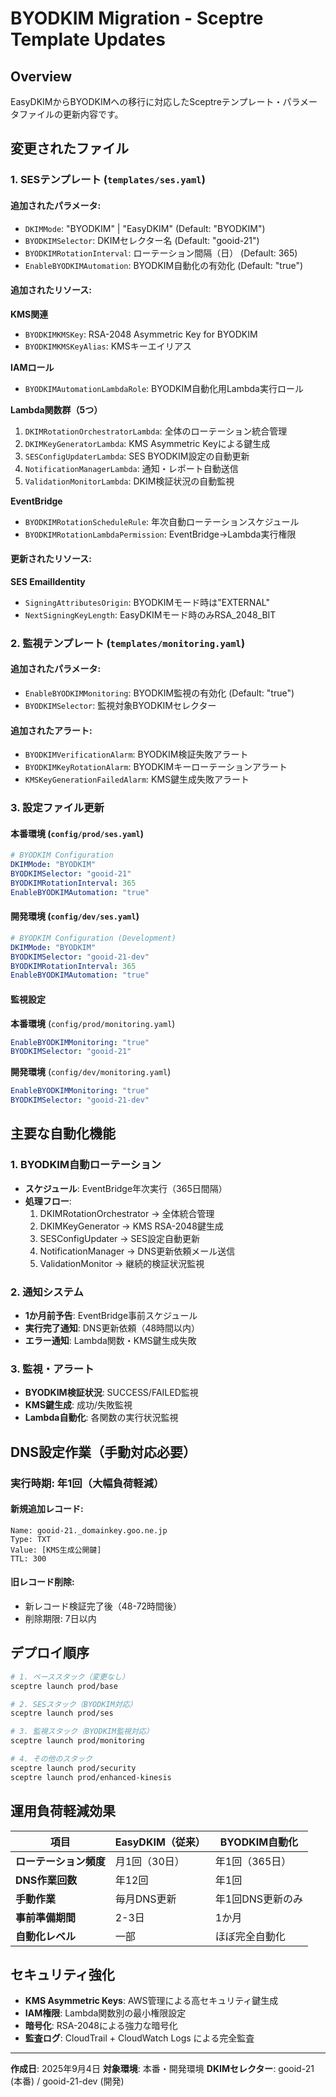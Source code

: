 # BYODKIM Migration - Sceptre Template Updates

## Overview
EasyDKIMからBYODKIMへの移行に対応したSceptreテンプレート・パラメータファイルの更新内容です。

## 変更されたファイル

### 1. SESテンプレート (`templates/ses.yaml`)

#### 追加されたパラメータ:
- `DKIMMode`: "BYODKIM" | "EasyDKIM" (Default: "BYODKIM")
- `BYODKIMSelector`: DKIMセレクター名 (Default: "gooid-21")
- `BYODKIMRotationInterval`: ローテーション間隔（日） (Default: 365)
- `EnableBYODKIMAutomation`: BYODKIM自動化の有効化 (Default: "true")

#### 追加されたリソース:
**KMS関連**
- `BYODKIMKMSKey`: RSA-2048 Asymmetric Key for BYODKIM
- `BYODKIMKMSKeyAlias`: KMSキーエイリアス

**IAMロール**
- `BYODKIMAutomationLambdaRole`: BYODKIM自動化用Lambda実行ロール

**Lambda関数群（5つ）**
1. `DKIMRotationOrchestratorLambda`: 全体のローテーション統合管理
2. `DKIMKeyGeneratorLambda`: KMS Asymmetric Keyによる鍵生成
3. `SESConfigUpdaterLambda`: SES BYODKIM設定の自動更新
4. `NotificationManagerLambda`: 通知・レポート自動送信
5. `ValidationMonitorLambda`: DKIM検証状況の自動監視

**EventBridge**
- `BYODKIMRotationScheduleRule`: 年次自動ローテーションスケジュール
- `BYODKIMRotationLambdaPermission`: EventBridge→Lambda実行権限

#### 更新されたリソース:
**SES EmailIdentity**
- `SigningAttributesOrigin`: BYODKIMモード時は"EXTERNAL"
- `NextSigningKeyLength`: EasyDKIMモード時のみRSA_2048_BIT

### 2. 監視テンプレート (`templates/monitoring.yaml`)

#### 追加されたパラメータ:
- `EnableBYODKIMMonitoring`: BYODKIM監視の有効化 (Default: "true")
- `BYODKIMSelector`: 監視対象BYODKIMセレクター

#### 追加されたアラート:
- `BYODKIMVerificationAlarm`: BYODKIM検証失敗アラート
- `BYODKIMKeyRotationAlarm`: BYODKIMキーローテーションアラート
- `KMSKeyGenerationFailedAlarm`: KMS鍵生成失敗アラート

### 3. 設定ファイル更新

#### 本番環境 (`config/prod/ses.yaml`)
```yaml
# BYODKIM Configuration
DKIMMode: "BYODKIM"
BYODKIMSelector: "gooid-21"
BYODKIMRotationInterval: 365
EnableBYODKIMAutomation: "true"
```

#### 開発環境 (`config/dev/ses.yaml`)
```yaml
# BYODKIM Configuration (Development)
DKIMMode: "BYODKIM"
BYODKIMSelector: "gooid-21-dev"
BYODKIMRotationInterval: 365
EnableBYODKIMAutomation: "true"
```

#### 監視設定
**本番環境** (`config/prod/monitoring.yaml`)
```yaml
EnableBYODKIMMonitoring: "true"
BYODKIMSelector: "gooid-21"
```

**開発環境** (`config/dev/monitoring.yaml`)
```yaml
EnableBYODKIMMonitoring: "true"
BYODKIMSelector: "gooid-21-dev"
```

## 主要な自動化機能

### 1. BYODKIM自動ローテーション
- **スケジュール**: EventBridge年次実行（365日間隔）
- **処理フロー**:
  1. DKIMRotationOrchestrator → 全体統合管理
  2. DKIMKeyGenerator → KMS RSA-2048鍵生成
  3. SESConfigUpdater → SES設定自動更新
  4. NotificationManager → DNS更新依頼メール送信
  5. ValidationMonitor → 継続的検証状況監視

### 2. 通知システム
- **1か月前予告**: EventBridge事前スケジュール
- **実行完了通知**: DNS更新依頼（48時間以内）
- **エラー通知**: Lambda関数・KMS鍵生成失敗

### 3. 監視・アラート
- **BYODKIM検証状況**: SUCCESS/FAILED監視
- **KMS鍵生成**: 成功/失敗監視
- **Lambda自動化**: 各関数の実行状況監視

## DNS設定作業（手動対応必要）

### 実行時期: 年1回（大幅負荷軽減）

#### 新規追加レコード:
```
Name: gooid-21._domainkey.goo.ne.jp
Type: TXT
Value: [KMS生成公開鍵]
TTL: 300
```

#### 旧レコード削除:
- 新レコード検証完了後（48-72時間後）
- 削除期限: 7日以内

## デプロイ順序

```bash
# 1. ベーススタック（変更なし）
sceptre launch prod/base

# 2. SESスタック（BYODKIM対応）
sceptre launch prod/ses

# 3. 監視スタック（BYODKIM監視対応）
sceptre launch prod/monitoring

# 4. その他のスタック
sceptre launch prod/security
sceptre launch prod/enhanced-kinesis
```

## 運用負荷軽減効果

| 項目 | EasyDKIM（従来） | BYODKIM自動化 |
|------|-----------------|---------------|
| **ローテーション頻度** | 月1回（30日） | 年1回（365日） |
| **DNS作業回数** | 年12回 | 年1回 |
| **手動作業** | 毎月DNS更新 | 年1回DNS更新のみ |
| **事前準備期間** | 2-3日 | 1か月 |
| **自動化レベル** | 一部 | ほぼ完全自動化 |

## セキュリティ強化

- **KMS Asymmetric Keys**: AWS管理による高セキュリティ鍵生成
- **IAM権限**: Lambda関数別の最小権限設定
- **暗号化**: RSA-2048による強力な暗号化
- **監査ログ**: CloudTrail + CloudWatch Logs による完全監査

---

**作成日**: 2025年9月4日
**対象環境**: 本番・開発環境
**DKIMセレクター**: gooid-21 (本番) / gooid-21-dev (開発)
